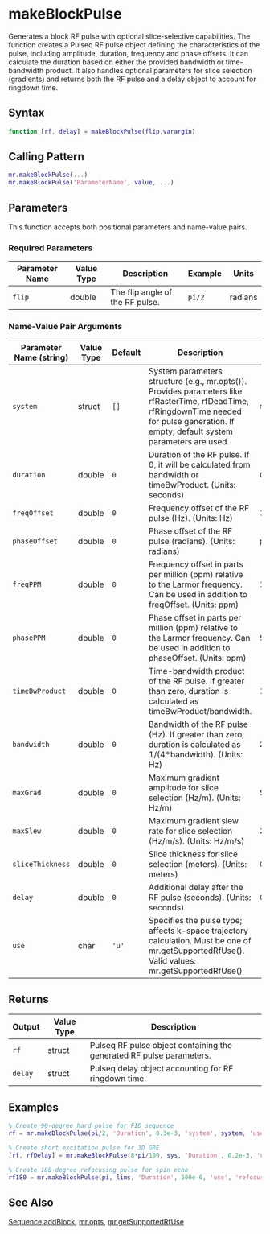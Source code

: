 # makeBlockPulse

Generates a block RF pulse with optional slice-selective capabilities.  The function creates a Pulseq RF pulse object defining the characteristics of the pulse, including amplitude, duration, frequency and phase offsets. It can calculate the duration based on either the provided bandwidth or time-bandwidth product.  It also handles optional parameters for slice selection (gradients) and returns both the RF pulse and a delay object to account for ringdown time.

## Syntax

```matlab
function [rf, delay] = makeBlockPulse(flip,varargin)
```

## Calling Pattern

```matlab
mr.makeBlockPulse(...)
mr.makeBlockPulse('ParameterName', value, ...)
```

## Parameters

This function accepts both positional parameters and name-value pairs.

### Required Parameters

| Parameter Name | Value Type | Description | Example | Units |
|------|------|-------------|---------|-------|
| `flip` | double | The flip angle of the RF pulse. | `pi/2` | radians |

### Name-Value Pair Arguments
| Parameter Name (string) | Value Type | Default | Description | Example |
|------|------|---------|-------------|---------|
| `system` | struct | `[]` | System parameters structure (e.g., mr.opts()).  Provides parameters like rfRasterTime, rfDeadTime, rfRingdownTime needed for pulse generation. If empty, default system parameters are used. | `mr.opts()` |
| `duration` | double | `0` | Duration of the RF pulse. If 0, it will be calculated from bandwidth or timeBwProduct. (Units: seconds) | `0.004` |
| `freqOffset` | double | `0` | Frequency offset of the RF pulse (Hz). (Units: Hz) | `100` |
| `phaseOffset` | double | `0` | Phase offset of the RF pulse (radians). (Units: radians) | `pi/4` |
| `freqPPM` | double | `0` | Frequency offset in parts per million (ppm) relative to the Larmor frequency. Can be used in addition to freqOffset. (Units: ppm) | `10` |
| `phasePPM` | double | `0` | Phase offset in parts per million (ppm) relative to the Larmor frequency. Can be used in addition to phaseOffset. (Units: ppm) | `5` |
| `timeBwProduct` | double | `0` | Time-bandwidth product of the RF pulse.  If greater than zero, duration is calculated as timeBwProduct/bandwidth.  | `1` |
| `bandwidth` | double | `0` | Bandwidth of the RF pulse (Hz). If greater than zero, duration is calculated as 1/(4*bandwidth). (Units: Hz) | `2500` |
| `maxGrad` | double | `0` | Maximum gradient amplitude for slice selection (Hz/m). (Units: Hz/m) | `50e6` |
| `maxSlew` | double | `0` | Maximum gradient slew rate for slice selection (Hz/m/s). (Units: Hz/m/s) | `200e6` |
| `sliceThickness` | double | `0` | Slice thickness for slice selection (meters). (Units: meters) | `0.005` |
| `delay` | double | `0` | Additional delay after the RF pulse (seconds). (Units: seconds) | `0.001` |
| `use` | char | `'u'` | Specifies the pulse type; affects k-space trajectory calculation.  Must be one of mr.getSupportedRfUse(). Valid values: mr.getSupportedRfUse() | `'excitation'` |

## Returns

| Output | Value Type | Description |
|--------|------|-------------|
| `rf` | struct | Pulseq RF pulse object containing the generated RF pulse parameters. |
| `delay` | struct | Pulseq delay object accounting for RF ringdown time. |

## Examples

```matlab
% Create 90-degree hard pulse for FID sequence
rf = mr.makeBlockPulse(pi/2, 'Duration', 0.3e-3, 'system', system, 'use', 'excitation');

% Create short excitation pulse for 3D GRE
[rf, rfDelay] = mr.makeBlockPulse(8*pi/180, sys, 'Duration', 0.2e-3, 'use', 'excitation');

% Create 180-degree refocusing pulse for spin echo
rf180 = mr.makeBlockPulse(pi, lims, 'Duration', 500e-6, 'use', 'refocusing');
```

## See Also

[Sequence.addBlock](addBlock.md), [mr.opts](opts.md), [mr.getSupportedRfUse](getSupportedRfUse.md)
